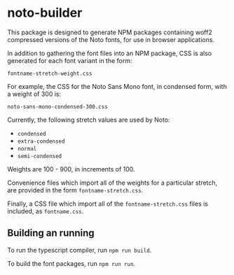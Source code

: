 # noto-builder

This package is designed to generate NPM packages containing woff2 compressed versions of the Noto fonts, for use in browser applications.

In addition to gathering the font files into an NPM package, CSS is also generated for each font variant in the form:

```
fontname-stretch-weight.css
```

For example, the CSS for the Noto Sans Mono font, in condensed form, with a weight of 300 is:

```
noto-sans-mono-condensed-300.css
```

Currently, the following stretch values are used by Noto:
- `condensed`
- `extra-condensed`
- `normal`
- `semi-condensed`

Weights are 100 - 900, in increments of 100.

Convenience files which import all of the weights for a particular stretch, are provided in the form `fontname-stretch.css`.

Finally, a CSS file which import all of the `fontname-stretch.css` files is included, as `fontname.css`.

## Building an running

To run the typescript compiler, run `npm run build`.

To build the font packages, run `npm run run`.